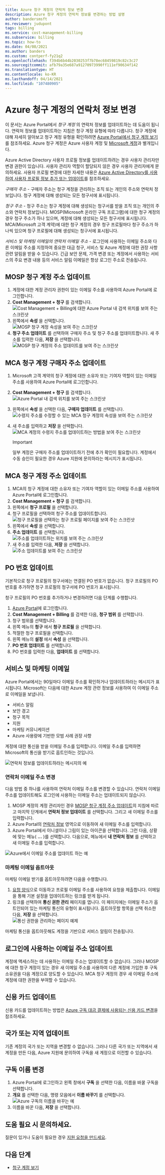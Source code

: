 ```yaml
---
title: Azure 청구 계정의 연락처 정보 변경
description: Azure 청구 계정의 연락처 정보를 변경하는 방법 설명
author: bandersmsft
ms.reviewer: judupont
tags: billing
ms.service: cost-management-billing
ms.subservice: billing
ms.topic: how-to
ms.date: 04/08/2021
ms.author: banders
ms.custom: contperf-fy21q2
ms.openlocfilehash: f394b6b44b2030253f7b78ec68459819c82c3c27
ms.sourcegitcommit: afb79a35e687a91270973990ff111ef90634f142
ms.translationtype: HT
ms.contentlocale: ko-KR
ms.lasthandoff: 04/14/2021
ms.locfileid: "107480905"
---
```

# <a name="change-contact-information-for-an-azure-billing-account"></a>Azure 청구 계정의 연락처 정보 변경

이 문서는 Azure Portal에서 *청구 계정* 의 연락처 정보를 업데이트하는 데 도움이 됩니다. 연락처 정보를 업데이트하는 지침은 청구 계정 유형에 따라 다릅니다. 청구 계정에 대해 자세히 알아보고 청구 계정 유형을 확인하려면 [Azure Portal에서 청구 계정 보기](view-all-accounts.md)를 참조하세요. Azure 청구 계정은 Azure 사용자 계정 및 [Microsoft 계정](https://account.microsoft.com/)과 별개입니다.

Azure Active Directory 사용자 프로필 정보를 업데이트하려는 경우 사용자 관리자만 변경 권한이 있습니다. 사용자 관리자 역할이 할당되지 않은 경우 사용자 관리자에게 문의하세요. 사용자 프로필 변경에 대한 자세한 내용은 [Azure Active Directory를 사용하여 사용자 프로필 정보 추가 또는 업데이트](../../active-directory/fundamentals/active-directory-users-profile-azure-portal.md)를 참조하세요.

*구매자 주소* - 구매자 주소는 청구 계정을 관리하는 조직 또는 개인의 주소와 연락처 정보입니다. 청구 계정에 대해 생성되는 모든 청구서에 표시됩니다.

*청구 주소* - 청구 주소는 청구 계정에 대해 생성되는 청구서를 받을 조직 또는 개인의 주소와 연락처 정보입니다. MOSP(Microsoft 온라인 구독 프로그램)에 대한 청구 계정의 경우 청구 주소가 하나 있으며, 계정에 대해 생성되는 모든 청구서에 표시됩니다. MCA(Microsoft 고객 계약)에 대한 청구 계정의 경우 청구 프로필마다 청구 주소가 하나씩 있으며 청구 프로필에 대해 생성되는 청구서에 표시됩니다.

*서비스 및 마케팅 이메일의 연락처 이메일 주소* - 로그인에 사용하는 이메일 주소와 다른 이메일 주소를 지정하여 중요한 대금 청구, 서비스 및 Azure 계정에 대한 권장 사항 관련 알림을 받을 수 있습니다. 긴급 보안 문제, 가격 변경 또는 계정에서 사용하는 서비스의 주요 변경 내용 등의 서비스 알림 이메일은 항상 로그인 주소로 전송됩니다.

## <a name="update-an-mosp-billing-account-address"></a>MOSP 청구 계정 주소 업데이트

1. 계정에 대한 계정 관리자 권한이 있는 이메일 주소를 사용하여 Azure Portal에 로그인합니다.
1. **Cost Management + 청구** 를 검색합니다.  
    ![Cost Management + Billing에 대한 Azure Portal 내 검색 위치를 보여 주는 스크린샷](./media/change-azure-account-profile/search-cmb.png)
1. 왼쪽에서 **속성** 을 선택합니다.  
    ![MOSP 청구 계정 속성을 보여 주는 스크린샷](./media/change-azure-account-profile/update-contact-information-select-properties.png)
1. **청구 주소 업데이트** 를 선택하여 구매자 주소 및 청구 주소를 업데이트합니다. 새 주소를 입력한 다음, **저장** 을 선택합니다.  
    ![MOSP 청구 계정의 주소 업데이트를 보여 주는 스크린샷](./media/change-azure-account-profile/update-contact-information-mosp.png)

## <a name="update-an-mca-billing-account-sold-to-address"></a>MCA 청구 계정 구매자 주소 업데이트

1. Microsoft 고객 계약의 청구 계정에 대한 소유자 또는 기여자 역할이 있는 이메일 주소를 사용하여 Azure Portal에 로그인합니다.
1. **Cost Management + 청구** 를 검색합니다.  
    ![Azure Portal 내 검색 위치를 보여 주는 스크린샷](./media/change-azure-account-profile/search-cmb.png)
1. 왼쪽에서 **속성** 을 선택한 다음, **구매자 업데이트** 를 선택합니다.  
    ![수령지 주소를 수정할 수 있는 MCA 청구 계정의 속성을 보여 주는 스크린샷](./media/change-azure-account-profile/update-sold-to-list-properties-mca.png)
1. 새 주소를 입력하고 **저장** 을 선택합니다.  
    ![MCA 계정의 수령지 주소를 업데이트하는 방법을 보여 주는 스크린샷](./media/change-azure-account-profile/update-sold-to-save-mca.png)

    > [!IMPORTANT]
    > 일부 계정은 구매자 주소를 업데이트하기 전에 추가 확인이 필요합니다. 계정에서 수동 승인이 필요한 경우 Azure 지원에 문의하라는 메시지가 표시됩니다.

## <a name="update-an-mca-billing-account-address"></a>MCA 청구 계정 주소 업데이트

1. MCA의 청구 계정에 대한 소유자 또는 기여자 역할이 있는 이메일 주소를 사용하여 Azure Portal에 로그인합니다.
1. **Cost Management + 청구** 를 검색합니다.  
1. 왼쪽에서 **청구 프로필** 을 선택합니다.
1. 청구 프로필을 선택하여 청구 주소를 업데이트합니다.  
    ![청구 프로필을 선택하는 청구 프로필 페이지를 보여 주는 스크린샷](./media/change-azure-account-profile/update-bill-to-list-profiles-mca.png)
1. 왼쪽에서 **속성** 을 선택합니다.
1. **주소 업데이트** 를 선택합니다.  
    ![주소를 업데이트하는 위치를 보여 주는 스크린샷](./media/change-azure-account-profile/update-bill-to-list-properties-mca.png)
1. 새 주소를 입력한 다음, **저장** 을 선택합니다.  
    ![주소 업데이트를 보여 주는 스크린샷](./media/change-azure-account-profile/update-bill-to-save-mca.png)

## <a name="update-a-po-number"></a>PO 번호 업데이트

기본적으로 청구 프로필의 청구서에는 연결된 PO 번호가 없습니다. 청구 프로필의 PO 번호를 추가하면 청구 프로필의 청구서에 PO 번호가 표시됩니다.

청구 프로필의 PO 번호를 추가하거나 변경하려면 다음 단계를 수행합니다.

1. [Azure Portal](https://portal.azure.com)에 로그인합니다.
1. **Cost Management + Billing** 를 검색한 다음, **청구 범위** 를 선택합니다.
1. 청구 범위를 선택합니다.
1. 왼쪽 메뉴의 **청구** 에서 **청구 프로필** 을 선택합니다.
1. 적절한 청구 프로필을 선택합니다.
1. 왼쪽 메뉴의 **설정** 에서 **속성** 을 선택합니다.
1. **PO 번호 업데이트** 를 선택합니다.
1. PO 번호를 입력한 다음, **업데이트** 를 선택합니다.

## <a name="service-and-marketing-emails"></a>서비스 및 마케팅 이메일

Azure Portal에서는 90일마다 이메일 주소를 확인하거나 업데이트하라는 메시지가 표시됩니다. Microsoft는 다음에 대한 Azure 계정 관련 정보를 사용하여 이 이메일 주소로 이메일을 보냅니다.

- 서비스 알림
- 보안 경고
- 청구 목적
- 지원
- 마케팅 커뮤니케이션
- Azure 사용량에 기반한 모범 사례 권장 사항

계정에 대한 통신을 받을 이메일 주소를 입력합니다. 이메일 주소를 입력하면 Microsoft의 통신을 받기로 옵트인하는 것입니다.

![연락처 정보를 업데이트하라는 메시지의 예](./media/change-azure-account-profile/update-contact-information.png)

### <a name="change-your-contact-email-address"></a>연락처 이메일 주소 변경

다음 방법 중 하나를 사용하여 연락처 이메일 주소를 변경할 수 있습니다. 연락처 이메일 주소를 업데이트해도 로그인에 사용하는 이메일 주소는 업데이트되지 않습니다.

1. MOSP 계정의 계정 관리자인 경우 [MOSP 청구 계정 주소 업데이트](#update-an-mosp-billing-account-address)의 지침에 따르고 마지막 단계에서 **연락처 정보 업데이트** 를 선택합니다. 그리고 새 이메일 주소를 입력합니다.
1. Azure Portal의 [연락처 정보](https://portal.azure.com/#blade/HubsExtension/ContactInfoBlade) 영역으로 이동하여 새 이메일 주소를 입력합니다. 
1. Azure Portal에서 이니셜이나 그림이 있는 아이콘을 선택합니다. 그런 다음, 상황에 맞는 메뉴( **...** )를 선택합니다. 다음으로, 메뉴에서 **내 연락처 정보** 를 선택하고 새 이메일 주소를 입력합니다.

![Azure에서 이메일 주소를 업데이트 하는 예](./media/change-azure-account-profile/azure-contact-information.png)

### <a name="opt-out-of-marketing-emails"></a>마케팅 이메일 옵트아웃

마케팅 이메일 받기를 옵트아웃하려면 다음을 수행합니다.

1. [요청 양식](https://account.microsoft.com/profile/permissions-link-request)으로 이동하고 프로필 이메일 주소를 사용하여 요청을 제출합니다. 이메일을 통해 기본 설정을 업데이트하는 링크를 받게 됩니다.
1. 링크를 선택하여 **통신 권한 관리** 페이지를 엽니다. 이 페이지에는 이메일 주소가 옵트인되어 있는 마케팅 통신의 유형이 표시됩니다. 옵트아웃할 항목을 선택 취소한 다음, **저장** 을 선택합니다.  
    ![통신 권한을 관리하는 페이지 예제](./media/change-azure-account-profile/manage-communication-permissions.png)

마케팅 통신을 옵트아웃해도 계정을 기반으로 서비스 알림이 전송됩니다.

## <a name="update-the-email-address-that-you-sign-in-with"></a>로그인에 사용하는 이메일 주소 업데이트

계정에 액세스하는 데 사용하는 이메일 주소는 업데이트할 수 없습니다. 그러나 MOSP에 대한 청구 계정이 있는 경우 새 이메일 주소를 사용하여 다른 계정에 가입한 후 구독 소유권을 다음 계정으로 양도할 수 있습니다. MCA 청구 계정의 경우 새 이메일 주소에 계정에 대한 권한을 부여할 수 있습니다.

## <a name="update-your-credit-card"></a>신용 카드 업데이트

신용 카드를 업데이트하는 방법은 [Azure 구독 대금 결제에 사용되는 신용 카드 변경](change-credit-card.md)을 참조하세요.

## <a name="update-your-country-or-region"></a>국가 또는 지역 업데이트

기존 계정의 국가 또는 지역을 변경할 수 없습니다. 그러나 다른 국가 또는 지역에서 새 계정을 만든 다음, Azure 지원에 문의하여 구독을 새 계정으로 이전할 수 있습니다.

## <a name="change-the-subscription-name"></a>구독 이름 변경

1. Azure Portal에 로그인하고 왼쪽 창에서 **구독** 을 선택한 다음, 이름을 바꿀 구독을 선택합니다.
1. **개요** 를 선택한 다음, 명령 모음에서 **이름 바꾸기** 를 선택합니다.  
    ![Azure 구독의 이름을 바꾸는 예](./media/change-azure-account-profile/rename-sub.png)
1. 이름을 바꾼 다음, **저장** 을 선택합니다.

## <a name="need-help-contact-us"></a>도움 필요 시 문의하세요.

질문이 있거나 도움이 필요한 경우 [지원 요청을 만드세요](https://go.microsoft.com/fwlink/?linkid=2083458).

## <a name="next-steps"></a>다음 단계

- [청구 계정 보기](view-all-accounts.md)
